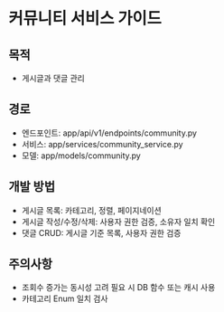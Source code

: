 # 커뮤니티 서비스 가이드

## 목적
- 게시글과 댓글 관리

## 경로
- 엔드포인트: app/api/v1/endpoints/community.py
- 서비스: app/services/community_service.py
- 모델: app/models/community.py

## 개발 방법
- 게시글 목록: 카테고리, 정렬, 페이지네이션
- 게시글 작성/수정/삭제: 사용자 권한 검증, 소유자 일치 확인
- 댓글 CRUD: 게시글 기준 목록, 사용자 권한 검증

## 주의사항
- 조회수 증가는 동시성 고려 필요 시 DB 함수 또는 캐시 사용
- 카테고리 Enum 일치 검사

